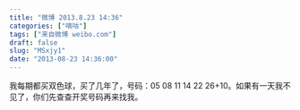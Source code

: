 ```yaml
---
title: "微博 2013.8.23 14:36"
categories: ["嘀咕"]
tags: ["来自微博 weibo.com"]
draft: false
slug: "MSxjy1"
date: "2013-08-23 14:36:00"
---
```


<p>我每期都买双色球，买了几年了，号码：05 08 11 14 22 26+10。如果有一天我不见了，你们先查查开奖号码再来找我。 ​​​​</p>
